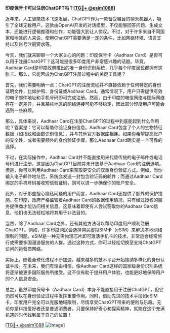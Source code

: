 **印度保号卡可以注册ChatGPT吗？[[TG💪+ @esim1088](https://t.me/s/esim1088)]**

近年来，人工智能技术飞速发展，ChatGPT作为一款备受瞩目的聊天机器人，吸引了全球无数用户。这款由OpenAI开发的对话模型，不仅能够回答问题、生成文本，还能进行逻辑推理和创作，功能强大到让人惊叹。不过，对于许多来自不同国家和地区的人来说，使用ChatGPT需要满足一定的条件，比如网络环境、语言支持以及账号注册要求等。

今天，我们就来聊聊一个大家关心的问题：印度保号卡（Aadhaar Card）是否可以用于注册ChatGPT？这可能是很多印度用户非常感兴趣的话题。毕竟，Aadhaar Card是印度政府推出的唯一身份识别系统，几乎每个印度居民都拥有这张卡。那么，它能否成为ChatGPT注册过程中的关键工具呢？

首先，我们需要明确一点：ChatGPT的注册流程并不直接依赖于任何特定的身份证明文件，比如护照、身份证或Aadhaar Card。通常情况下，用户只需提供有效的电子邮件地址和手机号码即可完成注册。然而，由于印度的电信网络与国际网络存在一定差异，并且某些地区的网络连接可能不够稳定，因此部分印度用户可能会遇到一些麻烦。

那么，具体来说，Aadhaar Card在注册ChatGPT的过程中到底能起到什么作用呢？答案是：它可以帮助你验证身份信息。Aadhaar Card包含了个人的生物特征数据（如指纹和面部识别信息），并与其他官方数据库相连。如果你希望提高账户的安全性，或者需要额外的身份验证步骤，那么Aadhaar Card确实是一个可靠的选择。

不过，在实际操作中，Aadhaar Card并不能直接用来代替传统的电子邮件或电话号码进行注册。这是因为ChatGPT目前并未开放基于Aadhaar Card的注册选项。但是，你可以利用Aadhaar Card来获取更安全的双重身份验证方式。例如，当你输入电子邮件地址后，系统会发送一封包含验证码的邮件；而通过Aadhaar Card绑定的手机号码接收短信验证码，则可以进一步确保你的账户安全。

此外，对于那些担心隐私问题的用户而言，Aadhaar Card还提供了额外的保护措施。在印度，政府严格监管着Aadhaar Card的数据使用情况，只有经过授权的服务提供商才能访问相关信息。这意味着即使有人尝试窃取你的Aadhaar Card信息，他们也无法轻松地将其用于非法目的。

当然，除了Aadhaar Card之外，还有其他方法可以帮助印度用户顺利注册ChatGPT。例如，许多印度网民会选择购买虚拟SIM卡（eSIM）来解决本地网络限制的问题。eSIM是一种无需物理芯片即可激活手机卡的技术，非常适合经常旅行或需要多国漫游服务的人群。通过这种方式，你可以轻松切换至支持ChatGPT访问的运营商网络。

实际上，随着全球化进程不断加速，越来越多的技术平台开始接纳多样化的身份认证手段。在未来，我们有理由相信，像Aadhaar Card这样的国家级身份识别系统将逐渐被更多国际服务所接受。这不仅有助于提升用户体验，也能更好地保障用户的个人信息安全。

总之，虽然印度保号卡（Aadhaar Card）本身不能直接用于注册ChatGPT，但它仍然可以在身份验证过程中发挥重要作用。同时，借助先进的技术手段如eSIM卡，印度用户完全可以克服地域限制，尽情享受ChatGPT带来的便利与乐趣。无论你是科技爱好者还是普通消费者，只要保持好奇心和探索精神，就能在这个充满机遇的时代找到属于自己的位置！

[[TG💪+ @esim1088](https://t.me/s/esim1088) ![Image](https://i.postimg.cc/4NQfJmqS/Snipaste-2025-05-13-00-14-12.png)]